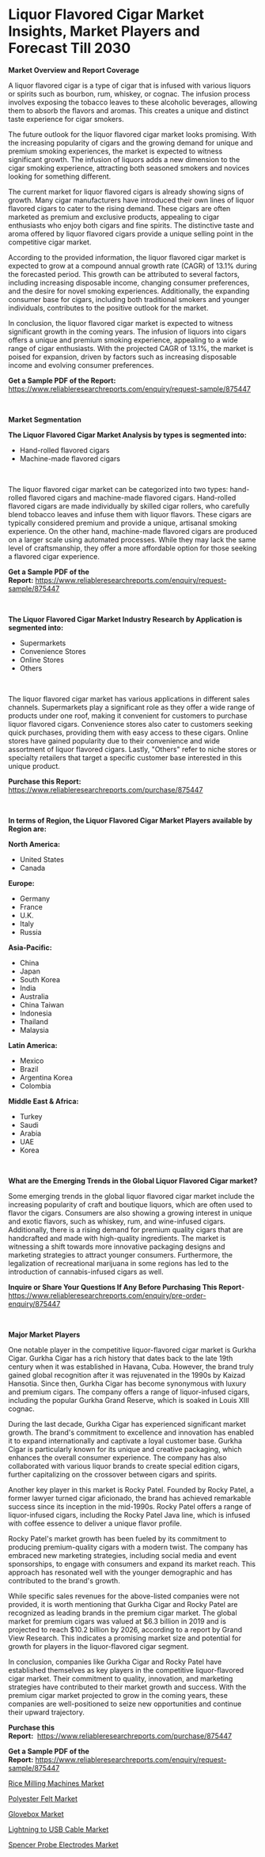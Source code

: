 <p><h1>Liquor Flavored Cigar Market Insights, Market Players and Forecast Till 2030</h1></p><p><strong>Market Overview and Report Coverage</strong></p>
<p><p>A liquor flavored cigar is a type of cigar that is infused with various liquors or spirits such as bourbon, rum, whiskey, or cognac. The infusion process involves exposing the tobacco leaves to these alcoholic beverages, allowing them to absorb the flavors and aromas. This creates a unique and distinct taste experience for cigar smokers.</p><p>The future outlook for the liquor flavored cigar market looks promising. With the increasing popularity of cigars and the growing demand for unique and premium smoking experiences, the market is expected to witness significant growth. The infusion of liquors adds a new dimension to the cigar smoking experience, attracting both seasoned smokers and novices looking for something different.</p><p>The current market for liquor flavored cigars is already showing signs of growth. Many cigar manufacturers have introduced their own lines of liquor flavored cigars to cater to the rising demand. These cigars are often marketed as premium and exclusive products, appealing to cigar enthusiasts who enjoy both cigars and fine spirits. The distinctive taste and aroma offered by liquor flavored cigars provide a unique selling point in the competitive cigar market.</p><p>According to the provided information, the liquor flavored cigar market is expected to grow at a compound annual growth rate (CAGR) of 13.1% during the forecasted period. This growth can be attributed to several factors, including increasing disposable income, changing consumer preferences, and the desire for novel smoking experiences. Additionally, the expanding consumer base for cigars, including both traditional smokers and younger individuals, contributes to the positive outlook for the market.</p><p>In conclusion, the liquor flavored cigar market is expected to witness significant growth in the coming years. The infusion of liquors into cigars offers a unique and premium smoking experience, appealing to a wide range of cigar enthusiasts. With the projected CAGR of 13.1%, the market is poised for expansion, driven by factors such as increasing disposable income and evolving consumer preferences.</p></p>
<p><strong>Get a Sample PDF of the Report:</strong> <a href="https://www.reliableresearchreports.com/enquiry/request-sample/875447">https://www.reliableresearchreports.com/enquiry/request-sample/875447</a></p>
<p>&nbsp;</p>
<p><strong>Market Segmentation</strong></p>
<p><strong>The Liquor Flavored Cigar Market Analysis by types is segmented into:</strong></p>
<p><ul><li>Hand-rolled flavored cigars</li><li>Machine-made flavored cigars</li></ul></p>
<p>&nbsp;</p>
<p><p>The liquor flavored cigar market can be categorized into two types: hand-rolled flavored cigars and machine-made flavored cigars. Hand-rolled flavored cigars are made individually by skilled cigar rollers, who carefully blend tobacco leaves and infuse them with liquor flavors. These cigars are typically considered premium and provide a unique, artisanal smoking experience. On the other hand, machine-made flavored cigars are produced on a larger scale using automated processes. While they may lack the same level of craftsmanship, they offer a more affordable option for those seeking a flavored cigar experience.</p></p>
<p><strong>Get a Sample PDF of the Report:</strong>&nbsp;<a href="https://www.reliableresearchreports.com/enquiry/request-sample/875447">https://www.reliableresearchreports.com/enquiry/request-sample/875447</a></p>
<p>&nbsp;</p>
<p><strong>The Liquor Flavored Cigar Market Industry Research by Application is segmented into:</strong></p>
<p><ul><li>Supermarkets</li><li>Convenience Stores</li><li>Online Stores</li><li>Others</li></ul></p>
<p>&nbsp;</p>
<p><p>The liquor flavored cigar market has various applications in different sales channels. Supermarkets play a significant role as they offer a wide range of products under one roof, making it convenient for customers to purchase liquor flavored cigars. Convenience stores also cater to customers seeking quick purchases, providing them with easy access to these cigars. Online stores have gained popularity due to their convenience and wide assortment of liquor flavored cigars. Lastly, "Others" refer to niche stores or specialty retailers that target a specific customer base interested in this unique product.</p></p>
<p><strong>Purchase this Report:</strong>&nbsp; <a href="https://www.reliableresearchreports.com/purchase/875447">https://www.reliableresearchreports.com/purchase/875447</a></p>
<p>&nbsp;</p>
<p><strong>In terms of Region, the Liquor Flavored Cigar Market Players available by Region are:</strong></p>
<p>
    <p> <strong> North America: </strong>
        <ul>
            <li>United States</li>
            <li>Canada</li>
        </ul>
        </p> 
    <p> <strong> Europe: </strong>
        <ul>
            <li>Germany</li>
            <li>France</li>
            <li>U.K.</li>
            <li>Italy</li>
            <li>Russia</li>
        </ul>
        </p> 
    <p> <strong> Asia-Pacific: </strong>
        <ul>
            <li>China</li>
            <li>Japan</li>
            <li>South Korea</li>
            <li>India</li>
            <li>Australia</li>
            <li>China Taiwan</li>
            <li>Indonesia</li>
            <li>Thailand</li>
            <li>Malaysia</li>
        </ul>
        </p> 
    <p> <strong> Latin America: </strong>
        <ul>
            <li>Mexico</li>
            <li>Brazil</li>
            <li>Argentina Korea</li>
            <li>Colombia</li>
        </ul>
        </p> 
    <p> <strong> Middle East & Africa: </strong>
        <ul>
            <li>Turkey</li>
            <li>Saudi</li>
            <li>Arabia</li>
            <li>UAE</li>
            <li>Korea</li>
        </ul>
    </p>
    </p>
<p>&nbsp;</p>
<p><strong>What are the Emerging Trends in the Global Liquor Flavored Cigar market?</strong></p>
<p><p>Some emerging trends in the global liquor flavored cigar market include the increasing popularity of craft and boutique liquors, which are often used to flavor the cigars. Consumers are also showing a growing interest in unique and exotic flavors, such as whiskey, rum, and wine-infused cigars. Additionally, there is a rising demand for premium quality cigars that are handcrafted and made with high-quality ingredients. The market is witnessing a shift towards more innovative packaging designs and marketing strategies to attract younger consumers. Furthermore, the legalization of recreational marijuana in some regions has led to the introduction of cannabis-infused cigars as well.</p></p>
<p><strong>Inquire or Share Your Questions If Any Before Purchasing This Report</strong>- <a href="https://www.reliableresearchreports.com/enquiry/pre-order-enquiry/875447">https://www.reliableresearchreports.com/enquiry/pre-order-enquiry/875447</a></p>
<p>&nbsp;</p>
<p><strong>Major Market Players</strong></p>
<p><p>One notable player in the competitive liquor-flavored cigar market is Gurkha Cigar. Gurkha Cigar has a rich history that dates back to the late 19th century when it was established in Havana, Cuba. However, the brand truly gained global recognition after it was rejuvenated in the 1990s by Kaizad Hansotia. Since then, Gurkha Cigar has become synonymous with luxury and premium cigars. The company offers a range of liquor-infused cigars, including the popular Gurkha Grand Reserve, which is soaked in Louis XIII cognac. </p><p>During the last decade, Gurkha Cigar has experienced significant market growth. The brand's commitment to excellence and innovation has enabled it to expand internationally and captivate a loyal customer base. Gurkha Cigar is particularly known for its unique and creative packaging, which enhances the overall consumer experience. The company has also collaborated with various liquor brands to create special edition cigars, further capitalizing on the crossover between cigars and spirits.</p><p>Another key player in this market is Rocky Patel. Founded by Rocky Patel, a former lawyer turned cigar aficionado, the brand has achieved remarkable success since its inception in the mid-1990s. Rocky Patel offers a range of liquor-infused cigars, including the Rocky Patel Java line, which is infused with coffee essence to deliver a unique flavor profile.</p><p>Rocky Patel's market growth has been fueled by its commitment to producing premium-quality cigars with a modern twist. The company has embraced new marketing strategies, including social media and event sponsorships, to engage with consumers and expand its market reach. This approach has resonated well with the younger demographic and has contributed to the brand's growth.</p><p>While specific sales revenues for the above-listed companies were not provided, it is worth mentioning that Gurkha Cigar and Rocky Patel are recognized as leading brands in the premium cigar market. The global market for premium cigars was valued at $6.3 billion in 2019 and is projected to reach $10.2 billion by 2026, according to a report by Grand View Research. This indicates a promising market size and potential for growth for players in the liquor-flavored cigar segment.</p><p>In conclusion, companies like Gurkha Cigar and Rocky Patel have established themselves as key players in the competitive liquor-flavored cigar market. Their commitment to quality, innovation, and marketing strategies have contributed to their market growth and success. With the premium cigar market projected to grow in the coming years, these companies are well-positioned to seize new opportunities and continue their upward trajectory.</p></p>
<p><strong>Purchase this Report:</strong>&nbsp;&nbsp;<a href="https://www.reliableresearchreports.com/purchase/875447">https://www.reliableresearchreports.com/purchase/875447</a></p>
<p></p>
<p><strong>Get a Sample PDF of the Report:</strong>&nbsp;<a href="https://www.reliableresearchreports.com/enquiry/request-sample/875447">https://www.reliableresearchreports.com/enquiry/request-sample/875447</a></p>
<p><p><a href="https://www.reportprime.com/rice-milling-machines-r7444">Rice Milling Machines Market</a></p><p><a href="https://medium.com/@greisdukagjini2014/polyester-felt-market-size-growth-forecast-2023-2030-70da9f6b5221">Polyester Felt Market</a></p><p><a href="https://www.reportprime.com/glovebox-r7440">Glovebox Market</a></p><p><a href="https://github.com/RichRobinson5/Market-Research-Report-List-1/blob/main/lightning-to-usb-cable-market.md">Lightning to USB Cable Market</a></p><p><a href="https://issuu.com/reportprime-2/docs/spencer-probe-electrodes-market-size-2030.pptx?fr=xKAE9_zU1NQ">Spencer Probe Electrodes Market</a></p></p>